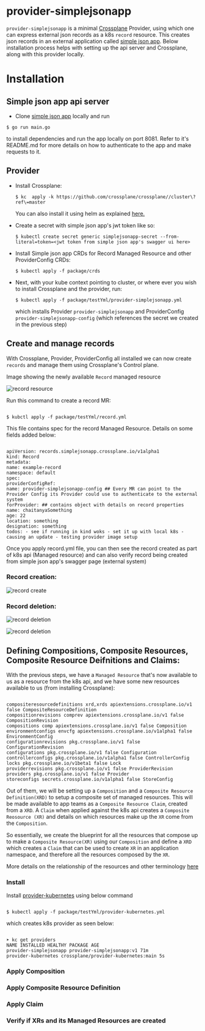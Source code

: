 # provider-simplejsonapp

`provider-simplejsonapp` is a minimal [Crossplane](https://crossplane.io/) Provider,
using which one can express external json records as a k8s `record` resource.
This creates json records in an external application called [simple json app](https://gitlab.com/heb-engineering/teams/platform-engineering/gke-hybrid-cloud/kon/crossplane/simplejsonapp/simplejsonapp). Below installation process helps with setting up the api server and Crossplane, along with this provider locally.

# Installation

## Simple json app api server

- Clone [simple json app](https://gitlab.com/heb-engineering/teams/platform-engineering/gke-hybrid-cloud/kon/crossplane/simplejsonapp/simplejsonapp) locally and run

```
$ go run main.go
```

to install dependencies and run the app locally on port 8081. Refer to it's README.md for more details on how to authenticate to the app and make requests to it.

## Provider

- Install Crossplane:

  ```
  $ kc  apply -k https://github.com/crossplane/crossplane//cluster\?ref\=master
  ```

  You can also install it using helm as explained [here.](https://docs.crossplane.io/latest/software/install/)

- Create a secret with simple json app's jwt token like so:

  ```
  $ kubectl create secret generic simplejsonapp-secret --from-literal=token=<jwt token from simple json app's swagger ui here>
  ```

- Install Simple json app CRDs for Record Managed Resource and other ProviderConfig CRDs:

  ```
  $ kubectl apply -f package/crds
  ```

- Next, with your kube context pointing to cluster, or where ever you wish to install Crossplane and the provider, run:

  ```
  $ kubectl apply -f package/testYml/provider-simplejsonapp.yml
  ```

  which installs Provider `provider-simplejsonapp` and ProviderConfig `provider-simplejsonapp-config` (which references the secret we created in the previous step)

## Create and manage records

With Crossplane, Provider, ProviderConfig all installed we can now create `records` and manage them using Crossplane's Control plane.

Image showing the newly available `Record` managed resource

![record resource](./images/Record-resource.png)

Run this command to create a record MR:

```

$ kubctl apply -f package/testYml/record.yml

```

This file contains spec for the record Managed Resource. Details on some fields added below:

```

apiVersion: records.simplejsonapp.crossplane.io/v1alpha1
kind: Record
metadata:
name: example-record
namespace: default
spec:
providerConfigRef:
name: provider-simplejsonapp-config ## Every MR can point to the Provider Config its Provider could use to authenticate to the external system
forProvider: ## contains object with details on record properties
name: chaitanyaSomething
age: 22
location: something
designation: something
todos: - see if running in kind woks - set it up with local k8s - causing an update - testing provider image setup

```

Once you apply record.yml file, you can then see the record created as part of k8s api (Managed resource) and can also verify
record being created from simple json app's swagger page (external system)

### Record creation:

![record create](./images/record-create.png)

### Record deletion:

![record deletion](./images/record-delete.png)

![record deletion](./images/record-delete-on-simplejsonapp.png)

## Defining Compositions, Composite Resources, Composite Resource Deifnitions and Claims:

With the previous steps, we have a `Managed Resource` that's now available to us as a resource from the k8s api, and we have
some new resources available to us (from installing Crossplane):

```

compositeresourcedefinitions xrd,xrds apiextensions.crossplane.io/v1 false CompositeResourceDefinition
compositionrevisions comprev apiextensions.crossplane.io/v1 false CompositionRevision
compositions comp apiextensions.crossplane.io/v1 false Composition
environmentconfigs envcfg apiextensions.crossplane.io/v1alpha1 false EnvironmentConfig
configurationrevisions pkg.crossplane.io/v1 false ConfigurationRevision
configurations pkg.crossplane.io/v1 false Configuration
controllerconfigs pkg.crossplane.io/v1alpha1 false ControllerConfig
locks pkg.crossplane.io/v1beta1 false Lock
providerrevisions pkg.crossplane.io/v1 false ProviderRevision
providers pkg.crossplane.io/v1 false Provider
storeconfigs secrets.crossplane.io/v1alpha1 false StoreConfig

```

Out of them, we will be setting up a `Composition` and a `Composite Resource Definition(XRD)` to setup a composite set of managed resources. This will be made
available to app teams as a `Composite Resource Claim`, created from a `XRD`. A `Claim` when applied against the k8s api creates a `Composite Reosource (XR)` and details on which resources make up the `XR` come from the `Composition`.

So essentially, we create the blueprint for all the resources that compose up to make a `Composite Resource(XR)` using our `Composition` and define a `XRD` which creates a `Claim`
that can be used to create `XR` in an application namespace, and therefore all the resources composed by the `XR`.

More details on the relationship of the resources and other terminology [here](https://docs.crossplane.io/latest/concepts/terminology/)

### Install

Install [provider-kubernetes](https://github.com/crossplane-contrib/provider-kubernetes) using below command

```

$ kubectl apply -f package/testYml/provider-kubernetes.yml

```

which creates k8s provider as seen below:

```

➤ kc get providers
NAME INSTALLED HEALTHY PACKAGE AGE
provider-simplejsonapp provider-simplejsonapp:v1 71m
provider-kubernetes crossplane/provider-kubernetes:main 5s

```

### Apply Composition

### Apply Composite Resource Definition

### Apply Claim

### Verify if XRs and its Managed Resources are created

```

```
